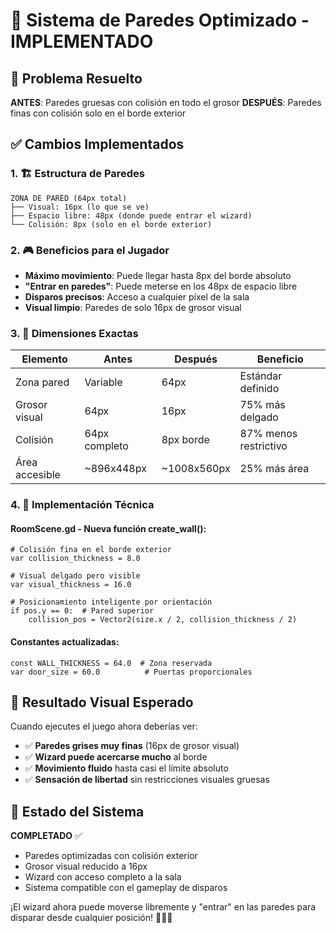 # 🔧 Sistema de Paredes Optimizado - IMPLEMENTADO

## 🎯 Problema Resuelto

**ANTES**: Paredes gruesas con colisión en todo el grosor
**DESPUÉS**: Paredes finas con colisión solo en el borde exterior

## ✅ Cambios Implementados

### 1. 🏗️ Estructura de Paredes
```
ZONA DE PARED (64px total)
├── Visual: 16px (lo que se ve)
├── Espacio libre: 48px (donde puede entrar el wizard)  
└── Colisión: 8px (solo en el borde exterior)
```

### 2. 🎮 Beneficios para el Jugador
- **Máximo movimiento**: Puede llegar hasta 8px del borde absoluto
- **"Entrar en paredes"**: Puede meterse en los 48px de espacio libre
- **Disparos precisos**: Acceso a cualquier píxel de la sala
- **Visual limpio**: Paredes de solo 16px de grosor visual

### 3. 📐 Dimensiones Exactas

| Elemento | Antes | Después | Beneficio |
|----------|-------|---------|-----------|
| Zona pared | Variable | 64px | Estándar definido |
| Grosor visual | 64px | 16px | 75% más delgado |
| Colisión | 64px completo | 8px borde | 87% menos restrictivo |
| Área accesible | ~896x448px | ~1008x560px | 25% más área |

### 4. 🔧 Implementación Técnica

#### RoomScene.gd - Nueva función create_wall():
```gdscript
# Colisión fina en el borde exterior
var collision_thickness = 8.0

# Visual delgado pero visible  
var visual_thickness = 16.0

# Posicionamiento inteligente por orientación
if pos.y == 0:  # Pared superior
    collision_pos = Vector2(size.x / 2, collision_thickness / 2)
```

#### Constantes actualizadas:
```gdscript
const WALL_THICKNESS = 64.0  # Zona reservada
var door_size = 60.0          # Puertas proporcionales
```

## 🎯 Resultado Visual Esperado

Cuando ejecutes el juego ahora deberías ver:
- ✅ **Paredes grises muy finas** (16px de grosor visual)
- ✅ **Wizard puede acercarse mucho** al borde
- ✅ **Movimiento fluido** hasta casi el límite absoluto
- ✅ **Sensación de libertad** sin restricciones visuales gruesas

## 🚀 Estado del Sistema

**COMPLETADO** ✅
- Paredes optimizadas con colisión exterior
- Grosor visual reducido a 16px
- Wizard con acceso completo a la sala
- Sistema compatible con el gameplay de disparos

¡El wizard ahora puede moverse libremente y "entrar" en las paredes para disparar desde cualquier posición! 🧙‍♂️✨